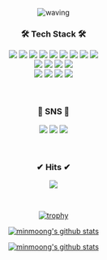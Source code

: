 <div align="center">

  ![waving](https://capsule-render.vercel.app/api?type=waving&height=250&text=minmoong&fontAlignY=40&color=gradient)

</div>

<h3 align="center">🛠 Tech Stack 🛠</h3>
<p align="center">
  <img src="https://img.shields.io/badge/TypeScript-3178C6?style=flat-square&logo=TypeScript&logoColor=white"/>
  <img src="https://img.shields.io/badge/JavaScript-ffb13b?style=flat-square&logo=javascript&logoColor=white"/>
  <img src="https://img.shields.io/badge/HTML5-E34F26?style=flat-square&logo=HTML5&logoColor=white"/>
  <img src="https://img.shields.io/badge/css-1572B6?style=flat-square&logo=css3&logoColor=white"/>
  <img src="https://img.shields.io/badge/Sass-CC6699?style=flat-square&logo=Sass&logoColor=white"/>
  <img src="https://img.shields.io/badge/PHP-777BB4?style=flat-square&logo=PHP&logoColor=white"/>
  <img src="https://img.shields.io/badge/Python-3766AB?style=flat-square&logo=Python&logoColor=white"/>
  <img src="https://img.shields.io/badge/C++-00599C?style=flat-square&logo=C%2B%2B&logoColor=white"/>
  <img src="https://img.shields.io/badge/C-A8B9CC?style=flat-square&logo=C&logoColor=white"/>
  <br>
  <img src="https://img.shields.io/badge/Deno-000000?style=flat-square&logo=Deno&logoColor=white"/>
  <img src="https://img.shields.io/badge/NodeJS-339933?style=flat-square&logo=Node.js&logoColor=white"/>
  <img src="https://img.shields.io/badge/Mysql-E6B91E?style=flat-square&logo=MySql&logoColor=white"/>
  <img src="https://img.shields.io/badge/aws-333664?style=flat-square&logo=amazon-aws&logoColor=white"/>
  <br>
  <img src="https://img.shields.io/badge/Svelte-FF3E00?style=flat-square&logo=Svelte&logoColor=white"/>
  <img src="https://img.shields.io/badge/React-61DAFB?style=flat-square&logo=react&logoColor=white"/>
  <img src="https://img.shields.io/badge/Tauri-FFC131?style=flat-square&logo=Tauri&logoColor=white"/>
  <img src="https://img.shields.io/badge/Electron-47848F?style=flat-square&logo=Electron&logoColor=white"/>
</p>

<br>

<h3 align="center">🍭 SNS 🍭</h3>
<p align="center">
  <a href="https://www.instagram.com/hextroner07/" target="_blank"><img src="https://img.shields.io/badge/Instagram-E4405F?style=flat-square&logo=Instagram&logoColor=white&link=https://www.instagram.com/woo0_hooo/"/></a>
  <a href="https://www.facebook.com/profile.php?id=100056053027942" target="_blank"><img src="https://img.shields.io/badge/Facebook-1877F2?style=flat-square&logo=Facebook&logoColor=white"/></a>
  <a href="https://www.youtube.com/channel/UCNkdgxDSgQMgUWashOG6GQg" target="_blank"><img src="https://img.shields.io/badge/YouTube-ff0000?style=flat-square&logo=YouTube&logoColor=white"/></a>
</p>

<br>

<h3 align="center">✔ Hits ✔</h3>
<p align="center">
  <a href="https://hits.seeyoufarm.com"><img src="https://hits.seeyoufarm.com/api/count/incr/badge.svg?url=https%3A%2F%2Fgithub.com%2F2Fminmoong&count_bg=%236789FD&title_bg=%2386757E&icon=github.svg&icon_color=%23E1DEDE&title=hits&edge_flat=false"/></a>
</p>

<br>

<div align="center">
  
  [![trophy](https://github-profile-trophy.vercel.app/?username=minmoong&row=1)](https://github.com/ryo-ma/github-profile-trophy)
  
  [![minmoong's github stats](https://github-readme-stats.vercel.app/api?username=minmoong)](https://github.com/anuraghazra/github-readme-stats)
  
  [![minmoong's github stats](https://github-readme-stats.vercel.app/api/top-langs/?username=minmoong&show_icons=true&hide_border=true&title_color=004386&icon_color=004386&layout=compact)](https://github.com/minmoong)
  
</div>
